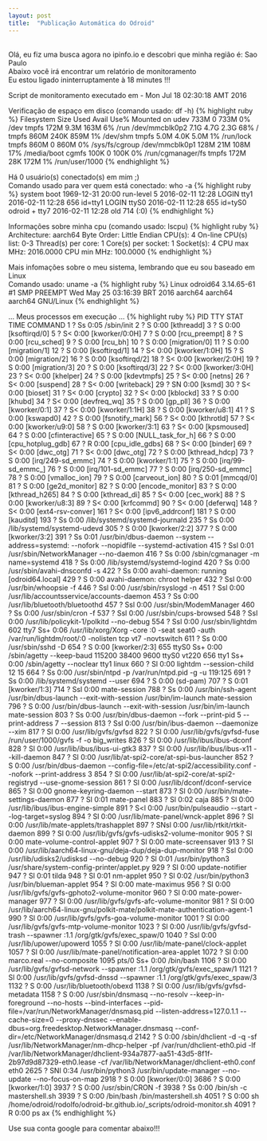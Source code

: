```yaml
---
layout: post
title:  "Publicação Automática do Odroid"
---
```

<br />
Olá, eu fiz uma busca agora no ipinfo.io e descobri que minha região é: Sao Paulo  <br />
Abaixo você irá encontrar um relatório de monitoramento <br />
Eu estou ligado ininterruptamente à 18 minutes !!!

Script de monitoramento executado em - Mon Jul 18 02:30:18 AMT 2016 <br />

Verificação de espaço em disco (comando usado: df -h)
{% highlight ruby %}
Filesystem      Size  Used Avail Use% Mounted on
udev            733M     0  733M   0% /dev
tmpfs           172M  9.3M  163M   6% /run
/dev/mmcblk0p2  7.1G  4.7G  2.3G  68% /
tmpfs           860M  240K  859M   1% /dev/shm
tmpfs           5.0M  4.0K  5.0M   1% /run/lock
tmpfs           860M     0  860M   0% /sys/fs/cgroup
/dev/mmcblk0p1  128M   21M  108M  17% /media/boot
cgmfs           100K     0  100K   0% /run/cgmanager/fs
tmpfs           172M   28K  172M   1% /run/user/1000
{% endhighlight %}

Há 0 usuário(s) conectado(s) em mim ;) <br />
Comando usado para ver quem está conectado: who -a
{% highlight ruby %}
           system boot  1969-12-31 20:00
           run-level 5  2016-02-11 12:28
LOGIN      tty1         2016-02-11 12:28               656 id=tty1
LOGIN      ttyS0        2016-02-11 12:28               655 id=tyS0
odroid   + tty7         2016-02-11 12:28  old          714 (:0)
{% endhighlight %}

Informações sobre minha cpu (comando usado: lscpu)
{% highlight ruby %}
Architecture:          aarch64
Byte Order:            Little Endian
CPU(s):                4
On-line CPU(s) list:   0-3
Thread(s) per core:    1
Core(s) per socket:    1
Socket(s):             4
CPU max MHz:           2016.0000
CPU min MHz:           100.0000
{% endhighlight %}

Mais infomações sobre o meu sistema, lembrando que eu sou baseado em Linux <br />
Comando usado: uname -a
{% highlight ruby %}
Linux odroid64 3.14.65-61 #1 SMP PREEMPT Wed May 25 03:16:39 BRT 2016 aarch64 aarch64 aarch64 GNU/Linux
{% endhighlight %}

... Meus processos em execução ...
{% highlight ruby %}
  PID TTY      STAT   TIME COMMAND
    1 ?        Ss     0:05 /sbin/init
    2 ?        S      0:00 [kthreadd]
    3 ?        S      0:00 [ksoftirqd/0]
    5 ?        S<     0:00 [kworker/0:0H]
    7 ?        S      0:00 [rcu_preempt]
    8 ?        S      0:00 [rcu_sched]
    9 ?        S      0:00 [rcu_bh]
   10 ?        S      0:00 [migration/0]
   11 ?        S      0:00 [migration/1]
   12 ?        S      0:00 [ksoftirqd/1]
   14 ?        S<     0:00 [kworker/1:0H]
   15 ?        S      0:00 [migration/2]
   16 ?        S      0:00 [ksoftirqd/2]
   18 ?        S<     0:00 [kworker/2:0H]
   19 ?        S      0:00 [migration/3]
   20 ?        S      0:00 [ksoftirqd/3]
   22 ?        S<     0:00 [kworker/3:0H]
   23 ?        S<     0:00 [khelper]
   24 ?        S      0:00 [kdevtmpfs]
   25 ?        S<     0:00 [netns]
   26 ?        S<     0:00 [suspend]
   28 ?        S<     0:00 [writeback]
   29 ?        SN     0:00 [ksmd]
   30 ?        S<     0:00 [bioset]
   31 ?        S<     0:00 [crypto]
   32 ?        S<     0:00 [kblockd]
   33 ?        S      0:00 [khubd]
   34 ?        S<     0:00 [devfreq_wq]
   35 ?        S      0:00 [gp_pll]
   36 ?        S      0:00 [kworker/0:1]
   37 ?        S<     0:00 [kworker/1:1H]
   38 ?        S      0:00 [kworker/u8:1]
   41 ?        S      0:00 [kswapd0]
   42 ?        S      0:00 [fsnotify_mark]
   56 ?        S<     0:00 [kthrotld]
   57 ?        S<     0:00 [kworker/u9:0]
   58 ?        S      0:00 [kworker/3:1]
   63 ?        S<     0:00 [kpsmoused]
   64 ?        S      0:00 [cfinteractive]
   65 ?        S      0:00 [NULL_task_for_h]
   66 ?        S      0:00 [cpu_hotplug_gdb]
   67 ?        R      0:00 [cpu_idle_gdbs]
   68 ?        S<     0:00 [binder]
   69 ?        S<     0:00 [dwc_otg]
   71 ?        S<     0:00 [dwc_otg]
   72 ?        S      0:00 [kthread_hdcp]
   73 ?        S      0:00 [irq/249-sd_emmc]
   74 ?        S      0:00 [kworker/1:1]
   75 ?        S      0:00 [irq/99-sd_emmc_]
   76 ?        S      0:00 [irq/101-sd_emmc]
   77 ?        S      0:00 [irq/250-sd_emmc]
   78 ?        S      0:00 [vmalloc_ion]
   79 ?        S      0:00 [carveout_ion]
   80 ?        S      0:01 [mmcqd/0]
   81 ?        S      0:00 [ge2d_monitor]
   82 ?        S      0:00 [encode_monitor]
   83 ?        S      0:00 [kthread_h265]
   84 ?        S      0:00 [kthread_di]
   85 ?        S<     0:00 [cec_work]
   88 ?        S      0:00 [kworker/u8:3]
   89 ?        S<     0:00 [krfcommd]
   90 ?        S<     0:00 [deferwq]
  148 ?        S<     0:00 [ext4-rsv-conver]
  161 ?        S<     0:00 [ipv6_addrconf]
  181 ?        S      0:00 [kauditd]
  193 ?        Ss     0:00 /lib/systemd/systemd-journald
  235 ?        Ss     0:00 /lib/systemd/systemd-udevd
  305 ?        S      0:00 [kworker/2:2]
  377 ?        S      0:00 [kworker/3:2]
  391 ?        Ss     0:01 /usr/bin/dbus-daemon --system --address=systemd: --nofork --nopidfile --systemd-activation
  415 ?        Ssl    0:01 /usr/sbin/NetworkManager --no-daemon
  416 ?        Ss     0:00 /sbin/cgmanager -m name=systemd
  418 ?        Ss     0:00 /lib/systemd/systemd-logind
  420 ?        Ss     0:00 /usr/sbin/avahi-dnsconfd -s
  422 ?        Ss     0:00 avahi-daemon: running [odroid64.local]
  429 ?        S      0:00 avahi-daemon: chroot helper
  432 ?        Ssl    0:00 /usr/bin/whoopsie -f
  446 ?        Ssl    0:00 /usr/sbin/rsyslogd -n
  451 ?        Ssl    0:00 /usr/lib/accountsservice/accounts-daemon
  453 ?        Ss     0:00 /usr/lib/bluetooth/bluetoothd
  457 ?        Ssl    0:00 /usr/sbin/ModemManager
  460 ?        Ss     0:00 /usr/sbin/cron -f
  537 ?        Ssl    0:00 /usr/sbin/cups-browsed
  548 ?        Ssl    0:00 /usr/lib/policykit-1/polkitd --no-debug
  554 ?        Ssl    0:00 /usr/sbin/lightdm
  602 tty7     Ss+    0:06 /usr/lib/xorg/Xorg -core :0 -seat seat0 -auth /var/run/lightdm/root/:0 -nolisten tcp vt7 -novtswitch
  611 ?        Ss     0:00 /usr/sbin/sshd -D
  654 ?        S      0:00 [kworker/2:3]
  655 ttyS0    Ss+    0:00 /sbin/agetty --keep-baud 115200 38400 9600 ttyS0 vt220
  656 tty1     Ss+    0:00 /sbin/agetty --noclear tty1 linux
  660 ?        Sl     0:00 lightdm --session-child 12 15
  664 ?        Ss     0:00 /usr/sbin/ntpd -p /var/run/ntpd.pid -g -u 119:125
  691 ?        Ss     0:00 /lib/systemd/systemd --user
  694 ?        S      0:00 (sd-pam)
  707 ?        S      0:01 [kworker/1:3]
  714 ?        Ssl    0:00 mate-session
  788 ?        Ss     0:00 /usr/bin/ssh-agent /usr/bin/dbus-launch --exit-with-session /usr/bin/im-launch mate-session
  796 ?        S      0:00 /usr/bin/dbus-launch --exit-with-session /usr/bin/im-launch mate-session
  803 ?        Ss     0:00 /usr/bin/dbus-daemon --fork --print-pid 5 --print-address 7 --session
  813 ?        Ssl    0:00 /usr/bin/ibus-daemon --daemonize --xim
  817 ?        Sl     0:00 /usr/lib/gvfs/gvfsd
  822 ?        Sl     0:00 /usr/lib/gvfs/gvfsd-fuse /run/user/1000/gvfs -f -o big_writes
  826 ?        Sl     0:00 /usr/lib/ibus/ibus-dconf
  828 ?        Sl     0:00 /usr/lib/ibus/ibus-ui-gtk3
  837 ?        Sl     0:00 /usr/lib/ibus/ibus-x11 --kill-daemon
  847 ?        Sl     0:00 /usr/lib/at-spi2-core/at-spi-bus-launcher
  852 ?        S      0:00 /usr/bin/dbus-daemon --config-file=/etc/at-spi2/accessibility.conf --nofork --print-address 3
  854 ?        Sl     0:00 /usr/lib/at-spi2-core/at-spi2-registryd --use-gnome-session
  861 ?        Sl     0:00 /usr/lib/dconf/dconf-service
  865 ?        Sl     0:00 gnome-keyring-daemon --start
  873 ?        Sl     0:00 /usr/bin/mate-settings-daemon
  877 ?        Sl     0:01 mate-panel
  883 ?        Sl     0:02 caja
  885 ?        Sl     0:00 /usr/lib/ibus/ibus-engine-simple
  891 ?        S<l    0:00 /usr/bin/pulseaudio --start --log-target=syslog
  894 ?        Sl     0:00 /usr/lib/mate-panel/wnck-applet
  896 ?        Sl     0:00 /usr/lib/mate-applets/trashapplet
  897 ?        SNsl   0:00 /usr/lib/rtkit/rtkit-daemon
  899 ?        Sl     0:00 /usr/lib/gvfs/gvfs-udisks2-volume-monitor
  905 ?        Sl     0:00 mate-volume-control-applet
  907 ?        Sl     0:00 mate-screensaver
  913 ?        Sl     0:00 /usr/lib/aarch64-linux-gnu/deja-dup/deja-dup-monitor
  918 ?        Ssl    0:00 /usr/lib/udisks2/udisksd --no-debug
  920 ?        Sl     0:01 /usr/bin/python3 /usr/share/system-config-printer/applet.py
  929 ?        Sl     0:00 update-notifier
  947 ?        Sl     0:01 tilda
  948 ?        Sl     0:01 nm-applet
  950 ?        Sl     0:02 /usr/bin/python3 /usr/bin/blueman-applet
  954 ?        Sl     0:00 mate-maximus
  956 ?        Sl     0:00 /usr/lib/gvfs/gvfs-gphoto2-volume-monitor
  960 ?        Sl     0:00 mate-power-manager
  977 ?        Sl     0:00 /usr/lib/gvfs/gvfs-afc-volume-monitor
  981 ?        Sl     0:00 /usr/lib/aarch64-linux-gnu/polkit-mate/polkit-mate-authentication-agent-1
  990 ?        Sl     0:00 /usr/lib/gvfs/gvfs-goa-volume-monitor
 1001 ?        Sl     0:00 /usr/lib/gvfs/gvfs-mtp-volume-monitor
 1023 ?        Sl     0:00 /usr/lib/gvfs/gvfsd-trash --spawner :1.1 /org/gtk/gvfs/exec_spaw/0
 1040 ?        Ssl    0:00 /usr/lib/upower/upowerd
 1055 ?        Sl     0:00 /usr/lib/mate-panel/clock-applet
 1057 ?        Sl     0:00 /usr/lib/mate-panel/notification-area-applet
 1072 ?        Sl     0:00 marco.real --no-composite
 1095 pts/0    Ss+    0:00 /bin/bash
 1106 ?        Sl     0:00 /usr/lib/gvfs/gvfsd-network --spawner :1.1 /org/gtk/gvfs/exec_spaw/1
 1121 ?        Sl     0:00 /usr/lib/gvfs/gvfsd-dnssd --spawner :1.1 /org/gtk/gvfs/exec_spaw/3
 1132 ?        S      0:00 /usr/lib/bluetooth/obexd
 1138 ?        Sl     0:00 /usr/lib/gvfs/gvfsd-metadata
 1158 ?        S      0:00 /usr/sbin/dnsmasq --no-resolv --keep-in-foreground --no-hosts --bind-interfaces --pid-file=/var/run/NetworkManager/dnsmasq.pid --listen-address=127.0.1.1 --cache-size=0 --proxy-dnssec --enable-dbus=org.freedesktop.NetworkManager.dnsmasq --conf-dir=/etc/NetworkManager/dnsmasq.d
 2142 ?        S      0:00 /sbin/dhclient -d -q -sf /usr/lib/NetworkManager/nm-dhcp-helper -pf /var/run/dhclient-eth0.pid -lf /var/lib/NetworkManager/dhclient-934a7877-aa51-43d5-8f1f-2b97d9d87329-eth0.lease -cf /var/lib/NetworkManager/dhclient-eth0.conf eth0
 2625 ?        SNl    0:34 /usr/bin/python3 /usr/bin/update-manager --no-update --no-focus-on-map
 2918 ?        S      0:00 [kworker/0:0]
 3686 ?        S      0:00 [kworker/1:0]
 3937 ?        S      0:00 /usr/sbin/CRON -f
 3938 ?        Ss     0:00 /bin/sh -c mastershell.sh
 3939 ?        S      0:00 /bin/bash /bin/mastershell.sh
 4051 ?        S      0:00 sh /home/odroid/rodolfo/odroid-br.github.io/_scripts/odroid-monitor.sh
 4091 ?        R      0:00 ps ax
{% endhighlight %}

Use sua conta google para comentar abaixo!!!
